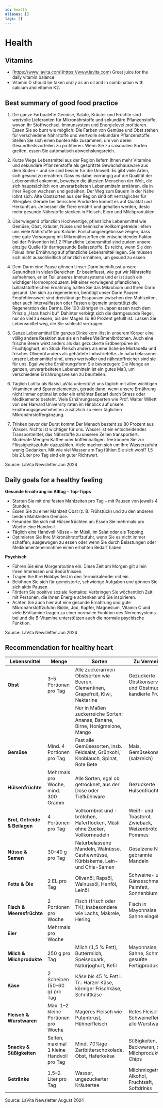```yaml
---
id: health
aliases: []
tags: []
---
```


# Health

## Vitamins

- [https://www.lavita.com](https://www.lavita.com) Great juice for the daily vitamin balance
- Vitamin D should be taken orally as an oil and in combination with calcium and vitamin K2.

## Best summary of good food practice

1. Die ganze Farbpalette
Gemüse, Salate, Kräuter und Früchte sind wertvolle Lieferanten für Mikronährstoffe und sekundäre Pflanzenstoffe, wovon Ihr Stoffwechsel, Immunsystem und Energielevel profitieren.
Essen Sie so bunt wie möglich: Die Farben von Gemüse und Obst stehen für verschiedene Nährstoffe und wertvolle sekundäre Pflanzenstoffe. Stellen Sie sich einen bunten Mix zusammen, um von deren Gesundheitsvorteilen zu profitieren.
Wenn Sie zu saisonalen Sorten greifen, essen Sie automatisch abwechslungsreich.

2. Kurze Wege
Lebensmittel aus der Region liefern Ihnen mehr Vitamine und sekundäre Pflanzenstoffe als gespritzte Gewächshausware aus dem Süden – und sie sind besser für die Umwelt.
Es gibt viele Arten, sich gesund zu ernähren. Dass es dabei vorrangig auf die Qualität der Lebensmittel ankommt, beweisen die ältesten Menschen der Welt, die sich hauptsächlich von unverarbeiteten Lebensmitteln ernähren, die in ihrer Region wachsen und gedeihen.
Der Weg zum Bauern in der Nähe lohnt sich: Alte Obstsorten aus der Region sind oft verträglicher für Allergiker.
Gerade bei tierischen Produkten kommt es auf Qualität und Herkunft an. Je besser die Tiere ernährt und gehalten werden, desto mehr gesunde Nährstoffe stecken in Fleisch, Eiern und Milchprodukten.

3. Überwiegend pflanzlich
Hochwertige, pflanzliche Lebensmittel wie Gemüse, Obst, Kräuter, Nüsse und heimische Vollkorngetreide liefern uns viele Nährstoffe pro Kalorie.
Forschungsergebnisse zeigen, dass eine gute Versorgung mit Mikronährstoffen ein entscheidender Faktor bei der Prävention ist.1,2
Pflanzliche Lebensmittel sind zudem unsere einzige Quelle für darmgesunde Ballaststoffe.
Es reicht, wenn Sie den Fokus Ihrer Ernährung auf pflanzliche Lebensmittel legen. Sie müssen sich nicht ausschließlich pflanzlich ernähren, um gesund zu essen.

4. Dem Darm eine Pause gönnen
Unser Darm beeinflusst unsere Gesundheit in vielen Bereichen. Er beeinflusst, wie gut wir Nährstoffe aufnehmen, er ist Teil unseres Immunsystems und er ist auch ein wichtiger Hormonproduzent.
Mit einer vorwiegend pflanzlichen, ballaststoffreichen Ernährung halten Sie das Mikrobiom und Ihren Darm gesund.
Um sich zu regenerieren, benötigt unser Darm Pausen. Empfehlenswert sind dreistündige Esspausen zwischen den Mahlzeiten, aber auch Intervallfasten oder Fasten allgemein unterstützt die Regeneration des Darms.
Die 100-Jährigen in Japan essen nach dem Prinzip „Hara hachi bu“. Dahinter verbirgt sich die darmgesunde Regel, nur so viel zu essen, bis der Magen zu 80 Prozent gefüllt ist.
Lassen Sie Lebensmittel weg, die Sie schlecht vertragen.

5. Ganze Lebensmittel
Ein ganzes Dinkelkorn löst in unserem Körper eine völlig andere Reaktion aus als ein helles Weißmehlbrötchen. Auch eine frische Beere wirkt anders als das gezuckerte Erdbeerpüree im Fruchtjoghurt, ein Stück Fleisch anders als eine Scheibe Mortadella und frisches Olivenöl anders als gehärtete Industriefette.
Je naturbelassener unsere Lebensmittel sind, umso wertvoller und nährstoffreicher sind sie für uns.
Egal welche Ernährungsform Sie bevorzugen: Die Menge an ganzen, unverarbeiteten Lebensmitteln ist ein gutes Maß, um verschiedene Ernährungsweisen zu beurteilen.

6. Täglich LaVita als Basis
LaVita unterstützt uns täglich mit allen wichtigen Vitaminen und Spurenelementen, gerade dann, wenn unsere Ernährung nicht immer optimal ist oder ein erhöhter Bedarf durch Stress oder Medikamente besteht.
Viele Ernährungsexperten wie Prof. Walter Willett von der Harvard University raten im Hinblick auf unsere Ernährungsgewohnheiten zusätzlich zu einer täglichen Mikronährstoffergänzung.

7. Trinken bevor der Durst kommt
Der Mensch besteht zu 80 Prozent aus Wasser. Nichts ist wichtiger für uns.
Wasser ist ein entscheidendes Transportmittel, das Nährstoffe zu unseren Zellen transportiert.
Moderate Mengen Kaffee oder koffeinhaltigen Tee können Sie zur Flüssigkeitszufuhr dazuzählen.
Viele machen sich um Ihre Wasserzufuhr wenig Gedanken. Mit wie viel Wasser am Tag fühlen Sie sich wohl? 1,5 bis 2 Liter pro Tag sind ein guter Richtwert.

Source: LaVita Newsletter Jun 2024

## Daily goals for a healthy feeling

**Gesunde Ernährung im Alltag – Top-Tipps**
- Starten Sie mit drei festen Mahlzeiten pro Tag – mit Pausen von jeweils 4 Stunden.
- Essen Sie zu einer Mahlzeit Obst (z. B. Frühstück) und zu den anderen beiden Mahlzeiten Gemüse.
- Freunden Sie sich mit Hülsenfrüchten an: Essen Sie mehrmals pro Woche eine Handvoll.
- Täglich eine Handvoll Nüsse – im Müsli, im Salat oder als Topping.
- Optimieren Sie Ihre Mikronährstoffzufuhr, wenn Sie es nicht immer schaffen, ausgewogen zu essen oder wenn Sie durch Belastungen oder Medikamenteneinnahme einen erhöhten Bedarf haben.

**Psychisch**
- Führen Sie eine Morgenroutine ein: Diese Zeit am Morgen gilt allein Ihren Interessen und Bedürfnissen.
- Tragen Sie Ihre Hobbys fest in den Terminkalender mit ein.
- Belohnen Sie sich für gemeisterte, schwierige Aufgaben und gönnen Sie sich aktiv Pausen.
- Fördern Sie positive soziale Kontakte: Verbringen Sie wöchentlich Zeit mit Personen, die Ihnen Energie schenken und Sie inspirieren.
- Achten Sie auch hier auf eine gesunde Ernährung und gute Mikronährstoffzufuhr: Biotin, Jod, Kupfer, Magnesium, Vitamin C und viele B-Vitamine tragen zu einer normalen Funktion des Nervensystems bei und die B-Vitamine unterstützen auch die normale psychische Funktion.

Source: LaVita Newsletter Jun 2024

## Recommendation for healthy heart

| Lebensmittel                  |  Menge                                    | Sorten                                                                           | Zu Vermeiden                                            |
| ----------------------------- | ----------------------------------------- | -------------------------------------------------------------------------------- | ------------------------------------------------------- |
| **Obst**                      | 3–5 Portionen pro Tag                     | Alle zuckerarmen Obstsorten wie Beeren, Clementinen, Grapefruit, Kiwi, Nektarine | Gezuckerte Obstkonserven und Obstmus, kandierte Früchte |
|                               |                                           | Nur in Maßen zuckerreiche Sorten: Ananas, Banane, Birne, Honigmelone, Mango      |                                                         |
| **Gemüse**                    | Mind. 4 Portionen pro Tag                 | Fast alle Gemüsesorten, insb. Feldsalat, Grünkohl, Knoblauch, Spinat, Rote Bete  | Mais, Gemüsekonserven (salzreich)                       |
| **Hülsenfrüchte**             | Mehrmals pro Woche, mind. 300 Gramm       | Alle Sorten, egal ob getrocknet, aus der Dose oder Tiefkühlware                  | Gezuckerte Hülsenfrüchte                                |
| **Brot, Getreide & Beilagen** | 4 Portionen pro Tag                       | Vollkornbrot und -brötchen, Haferflocken, Müsli ohne Zucker, Vollkornnudeln      | Weiß- und Toastbrot, Zwieback, Weizenbrötchen, Pommes   |
| **Nüsse & Samen**             | 30–40 g pro Tag                           | Naturbelassene Mandeln, Walnüsse, Cashewnüsse, Kürbiskerne, Lein- und Chia-Samen | Gesalzene Nüsse, gebrannte Mandeln                      |
| **Fette & Öle**               | 2 EL pro Tag                              | Olivenöl, Rapsöl, Walnussöl, Hanföl, Leinöl                                      | Schweine- und Gänseschmalz, Palmfett, Sonnenblumenöl    |
| **Fisch & Meeresfrüchte**     | 2 Portionen pro Woche                     | Fisch (frisch oder TK); insbesondere wie Lachs, Makrele, Hering                  | Fisch in Mayonnaise oder Sahne eingelegt                |
| **Eier**                      | Mehrmals pro Woche                        |                                                                                  |                                                         |
| **Milch & Milchprodukte**     | 250 g pro Tag                             | Milch (1,5 % Fett), Buttermilch, Speisequark, Naturjoghurt, Kefir                | Mayonnaise, Sahne, Schmand, gesüßte Fertigprodukte      |
| **Käse**                      | 2 Scheiben (50–60 g) pro Tag              | Käse bis 45 % Fett i. Tr.: Harzer Käse, körniger Frischkäse, Schnittkäse         |                                                         |
| **Fleisch & Wurstwaren**      | Max. 1–2 kleine Portionen pro Woche       | Mageres Fleisch wie Putenbrust, Hühnerfleisch                                    | Rotes Fleisch, Schweinefleisch, alle Wurstwaren         |
| **Snacks & Süßigkeiten**      | Selten, maximal 1 kleine Handvoll pro Tag | Mind. 70%ige Zartbitterschokolade, Obst, Haferkekse                              | Süßigkeiten, süße Backwaren, süße Milchprodukte, Chips  |
| **Getränke**                  | 1,5–2 Liter pro Tag                       | Wasser, ungezuckerter Kräutertee                                                 | Milchmixgetränke, Alkohol, Fruchtsaft, Softdrinks       |
Source: LaVita Newsletter August 2024
